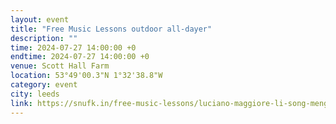 ```yaml
---
layout: event
title: "Free Music Lessons outdoor all-dayer"
description: ""
time: 2024-07-27 14:00:00 +0
endtime: 2024-07-27 14:00:00 +0
venue: Scott Hall Farm
location: 53°49'00.3"N 1°32'38.8"W
category: event
city: leeds
link: https://snufk.in/free-music-lessons/luciano-maggiore-li-song-mengting-zhou-harvey-parkin-christie-more-tba.html
---
```

